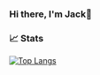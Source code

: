 ### Hi there, I'm Jack👋


### 📈 Stats 

[![Top Langs](https://github-readme-stats.vercel.app/api/top-langs/?username=jackster0306&layout=compact&hide=language1)](https://github.com/jackster0306)
